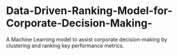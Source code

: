 # Data-Driven-Ranking-Model-for-Corporate-Decision-Making-
A Machine Learning model to assist corporate decision-making by clustering and ranking key performance metrics.
